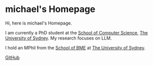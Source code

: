 # michael's Homepage


Hi, here is michael's Homepage.

I am currently a PhD student at the [School of Computer Science](https://www.sydney.edu.au/engineering/schools/school-of-computer-science.html), [The University of Sydney](https://www.sydney.edu.au/). My research focuses on LLM.

I hold an MPhil from the [School of BME](https://www.sydney.edu.au/engineering/schools/school-of-computer-science.html) at [The University of Sydney](https://www.sydney.edu.au/).


[GitHub](https://github.com/MichaelMaMu)
